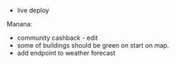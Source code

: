 - live deploy

Manana:

- community cashback - edit
- some of buildings should be green on start on map.
- add endpoint to weather forecast
